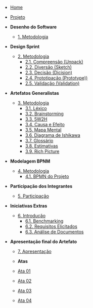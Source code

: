 <!-- docs/_sidebar.md -->

- [Home](/#)

- [Projeto](Projeto/Projeto.md)

- **Desenho do Software**
  - [1. Metodologia](desenhoDoSoftware/metodologiaDesenho.md)

- **Design Sprint**
  - [2. Metodologia](designSprint/metodologiaSprint.md)
    - [2.1. Compreensão (Unpack) ](designSprint/compreensao.md)
    - [2.2. Diversão (Sketch) ](designSprint/diversao.md)
    - [2.3. Decisão (Dicision) ](designSprint/decisao.md)
    - [2.4. Prototipação (Prototype)) ](designSprint/prototipacao.md)
    - [2.5. Validação (Validation) ](designSprint/validacao.md)

- **Artefatos Generalistas**
  - [3. Metodologia](artefatosGeneralistas/metodologiaArtefatosGeneralistas.md)
    - [3.1. Léxico](artefatosGeneralistas/lexicos.md)
    - [3.2. Brainstorming](artefatosGeneralistas/brainstorming.md)
    - [3.3. 5W2H](artefatosGeneralistas/5w2h.md)
    - [3.4. Causa e Efeito](artefatosGeneralistas/causaEfeito.md)
    - [3.5. Mapa Mental](artefatosGeneralistas/mapaMental.md)
    - [3.6. Diagrama de Ishikawa](artefatosGeneralistas/ishikawa.md)
    - [3.7. Glossário](artefatosGeneralistas/glossario.md)
    - [3.8. Estimativas](artefatosGeneralistas/estimativas.md)
    - [3.9. Rich Picture](artefatosGeneralistas/richPicture.md)

- **Modelagem BPNM**
  - [4. Metodologia](bpmn/metodologiaBpmn.md)
      - [4.1. BPMN do Projeto](bpmn/modelagemBpmn.md)

- **Participação dos Integrantes**
  - [5. Participação](participacaoIntegrantes/integrantes.md)

- **Iniciativas Extras**
  - [6. Introdução](iniciativasExtras/introducao.md)
      - [6.1. Benchmarking](iniciativasExtras/benchmarking.md)
      - [6.2. Requisitos Elicitados](iniciativasExtras/requisitosElicitados.md)
      - [6.3. Análise de Documentos](iniciativasExtras/analiseDeDocumentos.md)

- **Apresentação final do Artefato**
  - [7. Apresentação](apresentacao/apresentacao.md)

  - **Atas**
  - [Ata 01](atas/ata1.md)
  - [Ata 02](atas/ata2.md)
  - [Ata 03](atas/ata3.md)
  - [Ata 04](atas/ata4.md)
